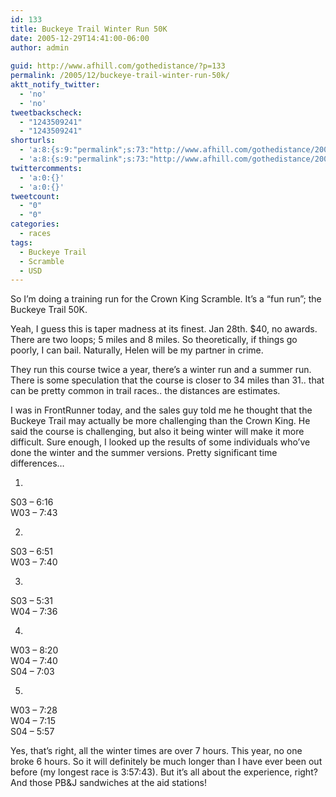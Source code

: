 ```yaml
---
id: 133
title: Buckeye Trail Winter Run 50K
date: 2005-12-29T14:41:00-06:00
author: admin
  
guid: http://www.afhill.com/gothedistance/?p=133
permalink: /2005/12/buckeye-trail-winter-run-50k/
aktt_notify_twitter:
  - 'no'
  - 'no'
tweetbackscheck:
  - "1243509241"
  - "1243509241"
shorturls:
  - 'a:8:{s:9:"permalink";s:73:"http://www.afhill.com/gothedistance/2005/12/buckeye-trail-winter-run-50k/";s:7:"tinyurl";s:25:"http://tinyurl.com/7pn3ka";s:4:"isgd";s:17:"http://is.gd/gzod";s:5:"bitly";s:20:"http://bit.ly/2aa9td";s:5:"snipr";s:22:"http://snipr.com/aetij";s:5:"snurl";s:22:"http://snurl.com/aetij";s:7:"snipurl";s:24:"http://snipurl.com/aetij";s:4:"trim";s:17:"http://tr.im/ar5w";}'
  - 'a:8:{s:9:"permalink";s:73:"http://www.afhill.com/gothedistance/2005/12/buckeye-trail-winter-run-50k/";s:7:"tinyurl";s:25:"http://tinyurl.com/7pn3ka";s:4:"isgd";s:17:"http://is.gd/gzod";s:5:"bitly";s:20:"http://bit.ly/2aa9td";s:5:"snipr";s:22:"http://snipr.com/aetij";s:5:"snurl";s:22:"http://snurl.com/aetij";s:7:"snipurl";s:24:"http://snipurl.com/aetij";s:4:"trim";s:17:"http://tr.im/ar5w";}'
twittercomments:
  - 'a:0:{}'
  - 'a:0:{}'
tweetcount:
  - "0"
  - "0"
categories:
  - races
tags:
  - Buckeye Trail
  - Scramble
  - USD
---
```

So I&#8217;m doing a training run for the Crown King Scramble. It&#8217;s a &#8220;fun run&#8221;; the Buckeye Trail 50K.

Yeah, I guess this is taper madness at its finest. Jan 28th. $40, no awards. There are two loops; 5 miles and 8 miles. So theoretically, if things go poorly, I can bail. Naturally, Helen will be my partner in crime.

They run this course twice a year, there&#8217;s a winter run and a summer run. There is some speculation that the course is closer to 34 miles than 31.. that can be pretty common in trail races.. the distances are estimates. 

I was in FrontRunner today, and the sales guy told me he thought that the Buckeye Trail may actually be more challenging than the Crown King. He said the course is challenging, but also it being winter will make it more difficult. Sure enough, I looked up the results of some individuals who&#8217;ve done the winter and the summer versions. Pretty significant time differences&#8230;

1)  
S03 &#8211; 6:16  
W03 &#8211; 7:43

2)  
S03 &#8211; 6:51  
W03 &#8211; 7:40

3)  
S03 &#8211; 5:31  
W04 &#8211; 7:36

4)  
W03 &#8211; 8:20  
W04 &#8211; 7:40  
S04 &#8211; 7:03

5)  
W03 &#8211; 7:28  
W04 &#8211; 7:15  
S04 &#8211; 5:57

Yes, that&#8217;s right, all the winter times are over 7 hours. This year, no one broke 6 hours. So it will definitely be much longer than I have ever been out before (my longest race is 3:57:43). But it&#8217;s all about the experience, right? And those PB&J sandwiches at the aid stations!